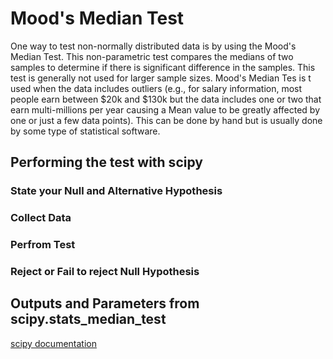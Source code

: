# Mood's Median Test

One way to test non-normally distributed data is by using the Mood's Median Test.  This non-parametric test compares the medians of two samples to determine if there is significant difference in the samples.  This test is generally not used for larger sample sizes.  Mood's Median Tes is t used when the data includes outliers (e.g., for salary information, most people earn between $20k and $130k but the data includes one or two that earn multi-millions per year causing a Mean value to be greatly affected by one or just a few data points).  This can be done by hand but is usually done by some type of statistical software.  

## Performing the test with scipy

### State your Null and Alternative Hypothesis

### Collect Data

### Perfrom Test

### Reject or Fail to reject Null Hypothesis

## Outputs and Parameters from scipy.stats_median_test


[scipy documentation](https://docs.scipy.org/doc/scipy/reference/generated/scipy.stats.median_test.html)
